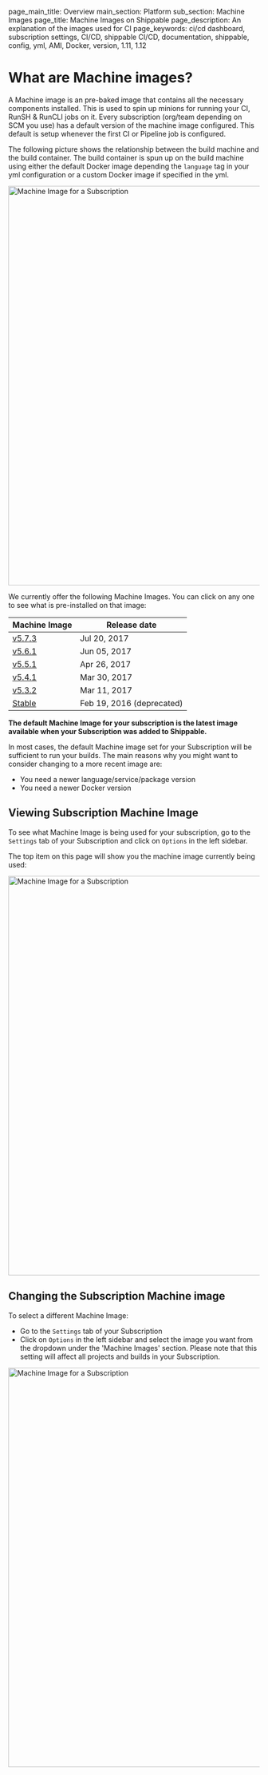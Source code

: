 page_main_title: Overview
main_section: Platform
sub_section: Machine Images
page_title: Machine Images on Shippable
page_description: An explanation of the images used for CI
page_keywords: ci/cd dashboard, subscription settings, CI/CD, shippable CI/CD, documentation, shippable, config, yml, AMI, Docker, version, 1.11, 1.12

# What are Machine images?
A Machine image is an pre-baked image that contains all the necessary components
installed. This is used to spin up minions for running your CI, RunSH & RunCLI
jobs on it. Every subscription (org/team depending on SCM you use) has a default
version of the machine image configured. This default is setup whenever the first
CI or Pipeline job is configured.

The following picture shows the relationship between the build machine and the
build container. The build container is spun up on the build machine using either
the default Docker image depending the `language` tag in your yml configuration
or a custom Docker image if specified in the yml.

<img src="../../images/ci/shippableOverview.png"
alt="Machine Image for a Subscription" style="width:800px;"/>

We currently offer the following Machine Images. You can click on any one to see
what is pre-installed on that image:

| Machine Image | Release date     |
|---------------|-------------------|
| [v5.7.3](machine-image-v573/)        | Jul 20, 2017    |
| [v5.6.1](machine-image-v561/)        | Jun 05, 2017    |
| [v5.5.1](machine-image-v551/)        | Apr 26, 2017    |
| [v5.4.1](machine-image-v541/)        | Mar 30, 2017    |
| [v5.3.2](machine-image-v532/)        | Mar 11, 2017    |
| [Stable](machine-image-stable/)      | Feb 19, 2016 (deprecated) |

**The default Machine Image for your subscription is the latest image available
when your Subscription was added to Shippable.**

In most cases, the default Machine image set for your Subscription will be
sufficient to run your builds. The main reasons why you might want to consider
changing to a more recent image are:

-  You need a newer language/service/package version
-  You need a newer Docker version


## Viewing Subscription Machine Image

To see what Machine Image is being used for your subscription, go to the
`Settings` tab of your Subscription and click on `Options` in the left sidebar.

The top item on this page will show you the machine image currently being used:

<img src="../../images/ci/view-machine-image.png"
alt="Machine Image for a Subscription" style="width:800px;"/>

<a name="change-machine-image"></a>
## Changing the Subscription Machine image

To select a different Machine Image:

-  Go to the `Settings` tab of your Subscription
-  Click on `Options` in the left sidebar and select the image you want from the
dropdown under the 'Machine Images' section. Please note that this setting will
affect all projects and builds in your Subscription.

<img src="../../images/ci/change-machine-image.png"
alt="Machine Image for a Subscription" style="width:800px;"/>
